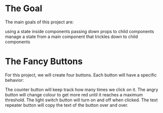 # The Goal 

The main goals of this project are:

using a state inside components
passing down props to child components
manage a state from a main component that trickles down to child components

# The Fancy Buttons

For this project, we will create four buttons. Each button will have a specific behavior:

The counter button will keep track how many times we click on it.
The angry button will change colour to get more red until it reaches a maximum threshold.
The light switch button will turn on and off when clicked.
The text repeater button will copy the text of the button over and over.

